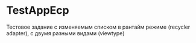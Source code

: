 # TestAppEcp
Тестовое задание с изменяемым списком в рантайм режиме (recycler adapter), с двумя разными видами (viewtype)
